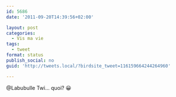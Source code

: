 ```yaml
---
id: 5686
date: '2011-09-20T14:39:56+02:00'

layout: post
categories:
  - Vis ma vie
tags:
  - tweet
format: status
publish_social: no
guid: 'http://tweets.local/?birdsite_tweet=116159664244264960'

---
```


@Labubulle Twi… quoi? 😀